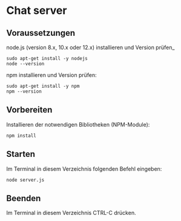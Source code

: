 # Chat server

## Voraussetzungen

node.js (version 8.x, 10.x oder 12.x) installieren und Version prüfen_
```
sudo apt-get install -y nodejs
node --version
```

npm installieren und Version prüfen:
```
sudo apt-get install -y npm
npm --version
```

## Vorbereiten

Installieren der notwendigen Bibliotheken (NPM-Module):
```
npm install
```

## Starten

Im Terminal in diesem Verzeichnis folgenden Befehl eingeben:

```
node server.js
```

## Beenden

Im Terminal in diesem Verzeichnis CTRL-C drücken.